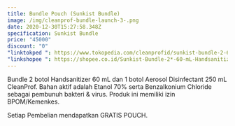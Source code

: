 ```yaml
---
title: Bundle Pouch (Sunkist Bundle)
image: /img/cleanprof-bundle-launch-3-.png
date: 2020-12-30T15:27:58.348Z
specification: Sunkist Bundle
price: "45000"
discount: "0"
"linktokped ": https://www.tokopedia.com/cleanprofid/sunkist-bundle-2-60-ml-handsanitizer-1-250-ml-disinfektan-aerosol
"linkshopee ": https://shopee.co.id/Sunkist-Bundle-2*-60-mL-Handsanitizer-1*-250-mL-Disinfektan-Aerosol-i.315548033.5963845356
---
```

Bundle 2 botol Handsanitizer 60 mL dan 1 botol Aerosol Disinfectant 250 mL CleanProf. Bahan aktif adalah Etanol 70% serta Benzalkonium Chloride sebagai pembunuh bakteri & virus. Produk ini memiliki izin BPOM/Kemenkes.

Setiap Pembelian mendapatkan GRATIS POUCH.